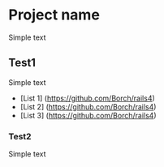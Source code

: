 Project name
============

Simple text

Test1
-----

Simple text
* [List 1] (https://github.com/Borch/rails4)
* [List 2] (https://github.com/Borch/rails4)
* [List 3] (https://github.com/Borch/rails4)

### Test2

Simple text
